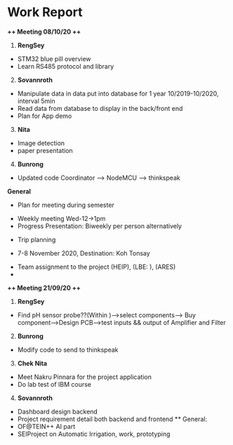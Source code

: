 # Work Report
**++ Meeting 08/10/20 ++**
1. **RengSey**
- STM32 blue pill overview
- Learn RS485 protocol and library

2. **Sovannroth**
- Manipulate data in data put into database for 1 year 10/2019-10/2020, interval 5min
- Read data from database to display in the back/front end
- Plan for App demo
3. **Nita**
- Image detection
- paper presentation
4. **Bunrong**
- Updated code Coordinator --> NodeMCU --> thinkspeak  

**General**
- Plan for meeting during semester
 + Weekly meeting Wed-12->1pm
 + Progress Presentation: Biweekly per person alternatively
- Trip planning
 + 7-8 November 2020, Destination: Koh Tonsay
- Team assignment to the project (HEIP), (LBE: ), (ARES)
- 



**++ Meeting 21/09/20 ++**
1. **RengSey**
- Find pH sensor probe??(Within )-->select components--> Buy component-->Design PCB-->test inputs && output of Amplifier and Filter
2. **Bunrong**
- Modify code to send to thinkspeak
3. **Chek Nita**
- Meet Nakru Pinnara for the project application 
- Do lab test of IBM course
4. **Sovannroth**
- Dashboard design backend
- Project requirement detail both backend and frontend
** General:
- OF@TEIN++ AI part
- SEIProject on Automatic Irrigation, work, prototyping
